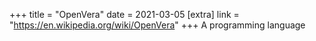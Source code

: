 +++
title = "OpenVera"
date = 2021-03-05
[extra]
link = "https://en.wikipedia.org/wiki/OpenVera"
+++
A programming language

